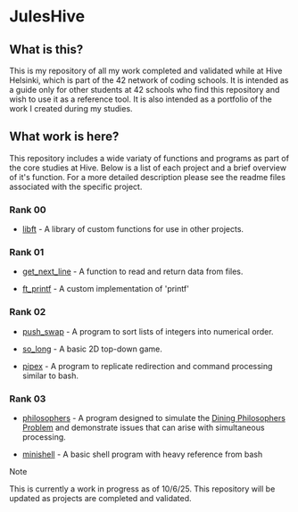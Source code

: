 # JulesHive

## What is this?

This is my repository of all my work completed and validated while at Hive Helsinki, which is part of the 42 network of coding schools. It is intended as a guide only for other students at 42 schools who find this repository and wish to use it as a reference tool. It is also intended as a portfolio of the work I created during my studies.

## What work is here?

This repository includes a wide variaty of functions and programs as part of the core studies at Hive. Below is a list of each project and a brief overview of it's function. For a more detailed description please see the readme files associated with the specific project. 

### Rank 00

- [libft](https://github.com/Jules478/JulesHive/tree/main/libft) - A library of custom functions for use in other projects.

### Rank 01

- [get_next_line](https://github.com/Jules478/JulesHive/tree/main/get_next_line) - A function to read and return data from files.

- [ft_printf](https://github.com/Jules478/JulesHive/tree/main/ft_printf) - A custom implementation of 'printf'

### Rank 02

- [push_swap](https://github.com/Jules478/JulesHive/tree/main/push_swap) - A program to sort lists of integers into numerical order.

- [so_long](https://github.com/Jules478/JulesHive/tree/main/so_long) - A basic 2D top-down game.

- [pipex](https://github.com/Jules478/JulesHive/tree/main/pipex) - A program to replicate redirection and command processing similar to bash.

### Rank 03

- [philosophers](https://github.com/Jules478/JulesHive/tree/main/philosophers/philo) - A program designed to simulate the [Dining Philosophers Problem](https://en.wikipedia.org/wiki/Dining_philosophers_problem) and demonstrate issues that can arise with simultaneous processing.

- [minishell](https://github.com/Jules478/JulesHive/tree/main/minishell) - A basic shell program with heavy reference from bash

> [!NOTE]
> This is currently a work in progress as of 10/6/25. This repository will be updated as projects are completed and validated. 
